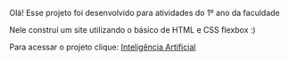 Olá! Esse projeto foi desenvolvido para atividades do 1º ano da faculdade

Nele construí um site utilizando o básico de HTML e CSS flexbox :)

Para acessar o projeto clique: <a href="https://iacps2.netlify.app">Inteligência Artificial<a/>
